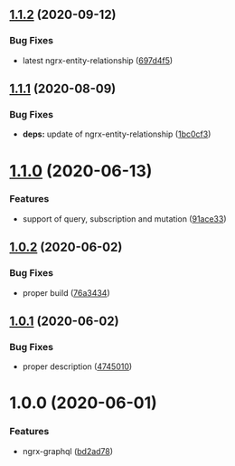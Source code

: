 ## [1.1.2](https://github.com/satanTime/ngrx-graphql/compare/v1.1.1...v1.1.2) (2020-09-12)

### Bug Fixes

-   latest ngrx-entity-relationship ([697d4f5](https://github.com/satanTime/ngrx-graphql/commit/697d4f5ff7ec7564f3067d251543ae3293d5bdaa))

## [1.1.1](https://github.com/satanTime/ngrx-graphql/compare/v1.1.0...v1.1.1) (2020-08-09)

### Bug Fixes

-   **deps:** update of ngrx-entity-relationship ([1bc0cf3](https://github.com/satanTime/ngrx-graphql/commit/1bc0cf3a6bb57872bbb38cd974830007fb75cc38))

# [1.1.0](https://github.com/satanTime/ngrx-graphql/compare/v1.0.2...v1.1.0) (2020-06-13)

### Features

-   support of query, subscription and mutation ([91ace33](https://github.com/satanTime/ngrx-graphql/commit/91ace33f86c8595f32770c27deb322ba6dc13cbf))

## [1.0.2](https://github.com/satanTime/ngrx-graphql/compare/v1.0.1...v1.0.2) (2020-06-02)

### Bug Fixes

-   proper build ([76a3434](https://github.com/satanTime/ngrx-graphql/commit/76a3434c95850f14e0b812e343eadada7d955e85))

## [1.0.1](https://github.com/satanTime/ngrx-graphql/compare/v1.0.0...v1.0.1) (2020-06-02)

### Bug Fixes

-   proper description ([4745010](https://github.com/satanTime/ngrx-graphql/commit/47450101aa75181a487cd1beaf25b1f372648879))

# 1.0.0 (2020-06-01)

### Features

-   ngrx-graphql ([bd2ad78](https://github.com/satanTime/ngrx-graphql/commit/bd2ad78cc1a1f4f784a9ede9a1f6d6a2f0231fe8))
